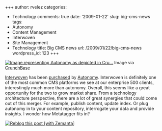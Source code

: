 +++
author: rvelez
categories:
- Technology
comments: true
date: '2009-01-22'
slug: big-cms-news
tags:
- Autonomy
- Content Management
- Interwoven
- Site Management
- Technology
title: Big CMS news
url: /2009/01/22/big-cms-news
wordpress_id: 123
+++





[![Image representing Autonomy as depicted in Cru...](http://www.crunchbase.com/assets/images/resized/0002/2544/22544v1-max-450x450.png)](http://www.crunchbase.com/company/autonomy)
    Image via [CrunchBase](http://www.crunchbase.com)





[Interwoven](http://www.interwoven.com) has been [purchased](http://interwoven.com/components/pagenext.jsp?topic=NEWS::RELEASES&dcr=components/autonomy.jsp) by [Autonomy](http://www.autonomy.com). Interwoven is definitely one of the most common CMS platforms we see at our enterprise 500 clients, interestingly much more than autonomy. Overall, this seems like a great opportunity for the two to grow market share. From a technology architecture perspective, there are a lot of great synergies that could come out of this merger. For example, publish content, update index. Or plug autonomy in to your content repository, interrogate your data and provide insights. I wonder how Metatagger fits in?


[![Reblog this post [with Zemanta]](http://img.zemanta.com/reblog_e.png?x-id=84f9c2a9-5b7e-4e04-86ca-143f9f78332d)](http://reblog.zemanta.com/zemified/84f9c2a9-5b7e-4e04-86ca-143f9f78332d/)
